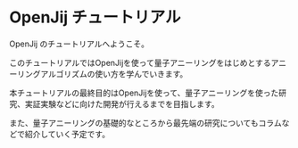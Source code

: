 # OpenJij チュートリアル

OpenJij のチュートリアルへようこそ。

このチュートリアルではOpenJijを使って量子アニーリングをはじめとするアニーリングアルゴリズムの使い方を学んでいきます。

本チュートリアルの最終目的はOpenJijを使って、量子アニーリングを使った研究、実証実験などに向けた開発が行えるまでを目指します。

また、量子アニーリングの基礎的なところから最先端の研究についてもコラムなどで紹介していく予定です。

